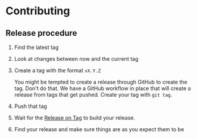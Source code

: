 # Contributing

## Release procedure

1. Find the latest tag
1. Look at changes between now and the current tag
1. Create a tag with the format `vX.Y.Z`

    You might be tempted to create a release through GitHub to create the tag.
    Don't do that. We have a GitHub workflow in place that will create a release
    from tags that get pushed. Create your tag with `git tag`.

1. Push that tag
1. Wait for the [Release on Tag](https://github.com/coveooss/terragrunt/actions/workflows/tag.yml) to build your release.
1. Find your release and make sure things are as you expect them to be
